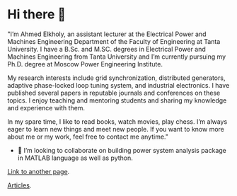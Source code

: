 # Hi there 👋



"I’m Ahmed Elkholy, an assistant lecturer at the Electrical Power and Machines Engineering Department of the Faculty of Engineering at Tanta University. I have a B.Sc. and M.SC. degrees in Electrical Power and Machines Engineering from Tanta University and I’m currently pursuing my Ph.D. degree at Moscow Power Engineering Institute.

My research interests include grid synchronization, distributed generators, adaptive phase-locked loop tuning system, and industrial electronics. I have published several papers in reputable journals and conferences on these topics. I enjoy teaching and mentoring students and sharing my knowledge and experience with them.

In my spare time, I like to read books, watch movies, play chess. I’m always eager to learn new things and meet new people. If you want to know more about me or my work, feel free to contact me anytime."

- 👯 I’m looking to collaborate on building power system analysis package in MATLAB language as well as python.

[Link to another page](./another-page.html).

[Articles](./Articles.html).